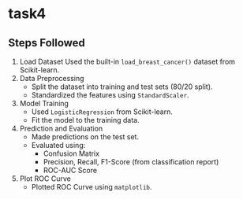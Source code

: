 # task4
##  Steps Followed
1. Load Dataset
   Used the built-in `load_breast_cancer()` dataset from Scikit-learn.
2. Data Preprocessing 
   - Split the dataset into training and test sets (80/20 split).
   - Standardized the features using `StandardScaler`.
3. Model Training 
   - Used `LogisticRegression` from Scikit-learn.
   - Fit the model to the training data.
4. Prediction and Evaluation
   - Made predictions on the test set.
   - Evaluated using:
     - Confusion Matrix
     - Precision, Recall, F1-Score (from classification report)
     - ROC-AUC Score
5. Plot ROC Curve
   - Plotted ROC Curve using `matplotlib`.



